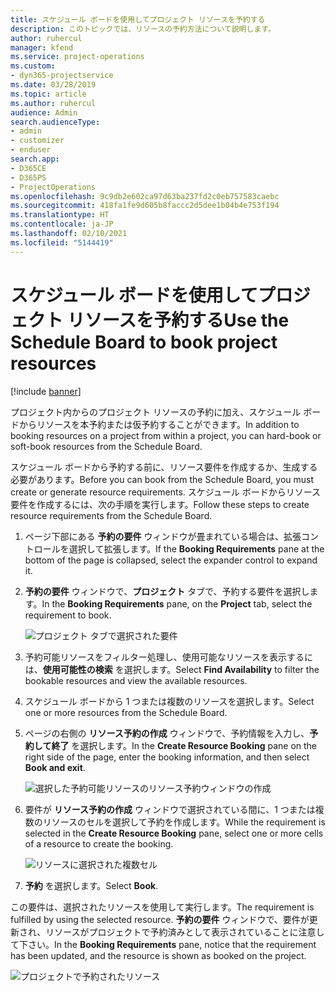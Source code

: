 ```yaml
---
title: スケジュール ボードを使用してプロジェクト リソースを予約する
description: このトピックでは、リソースの予約方法について説明します。
author: ruhercul
manager: kfend
ms.service: project-operations
ms.custom:
- dyn365-projectservice
ms.date: 03/28/2019
ms.topic: article
ms.author: ruhercul
audience: Admin
search.audienceType:
- admin
- customizer
- enduser
search.app:
- D365CE
- D365PS
- ProjectOperations
ms.openlocfilehash: 9c9db2e602ca97d63ba237fd2c0eb757583caebc
ms.sourcegitcommit: 418fa1fe9d605b8faccc2d5dee1b04b4e753f194
ms.translationtype: HT
ms.contentlocale: ja-JP
ms.lasthandoff: 02/10/2021
ms.locfileid: "5144419"
---
```

# <a name="use-the-schedule-board-to-book-project-resources"></a><span data-ttu-id="d21d1-103">スケジュール ボードを使用してプロジェクト リソースを予約する</span><span class="sxs-lookup"><span data-stu-id="d21d1-103">Use the Schedule Board to book project resources</span></span>

[!include [banner](../includes/psa-now-project-operations.md)]

<span data-ttu-id="d21d1-104">プロジェクト内からのプロジェクト リソースの予約に加え、スケジュール ボードからリソースを本予約または仮予約することができます。</span><span class="sxs-lookup"><span data-stu-id="d21d1-104">In addition to booking resources on a project from within a project, you can hard-book or soft-book resources from the Schedule Board.</span></span>

<span data-ttu-id="d21d1-105">スケジュール ボードから予約する前に、リソース要件を作成するか、生成する必要があります。</span><span class="sxs-lookup"><span data-stu-id="d21d1-105">Before you can book from the Schedule Board, you must create or generate resource requirements.</span></span> <span data-ttu-id="d21d1-106">スケジュール ボードからリソース要件を作成するには、次の手順を実行します。</span><span class="sxs-lookup"><span data-stu-id="d21d1-106">Follow these steps to create resource requirements from the Schedule Board.</span></span>

1. <span data-ttu-id="d21d1-107">ページ下部にある **予約の要件** ウィンドウが畳まれている場合は、拡張コントロールを選択して拡張します。</span><span class="sxs-lookup"><span data-stu-id="d21d1-107">If the **Booking Requirements** pane at the bottom of the page is collapsed, select the expander control to expand it.</span></span>
2. <span data-ttu-id="d21d1-108">**予約の要件** ウィンドウで、**プロジェクト** タブで、予約する要件を選択します。</span><span class="sxs-lookup"><span data-stu-id="d21d1-108">In the **Booking Requirements** pane, on the **Project** tab, select the requirement to book.</span></span>

    ![プロジェクト タブで選択された要件](media/Resource-Management-image73.png)

3. <span data-ttu-id="d21d1-110">予約可能リソースをフィルター処理し、使用可能なリソースを表示するには、**使用可能性の検索** を選択します。</span><span class="sxs-lookup"><span data-stu-id="d21d1-110">Select **Find Availability** to filter the bookable resources and view the available resources.</span></span> 
4. <span data-ttu-id="d21d1-111">スケジュール ボードから 1 つまたは複数のリソースを選択します。</span><span class="sxs-lookup"><span data-stu-id="d21d1-111">Select one or more resources from the Schedule Board.</span></span> 
5. <span data-ttu-id="d21d1-112">ページの右側の **リソース予約の作成** ウィンドウで、予約情報を入力し、**予約して終了** を選択します。</span><span class="sxs-lookup"><span data-stu-id="d21d1-112">In the **Create Resource Booking** pane on the right side of the page, enter the booking information, and then select **Book and exit**.</span></span>

    ![選択した予約可能リソースのリソース予約ウィンドウの作成](media/Resource-Management-image74.png)

6. <span data-ttu-id="d21d1-114">要件が **リソース予約の作成** ウィンドウで選択されている間に、1 つまたは複数のリソースのセルを選択して予約を作成します。</span><span class="sxs-lookup"><span data-stu-id="d21d1-114">While the requirement is selected in the **Create Resource Booking** pane, select one or more cells of a resource to create the booking.</span></span>

    ![リソースに選択された複数セル](media/Resource-Management-image75.png)

7. <span data-ttu-id="d21d1-116">**予約** を選択します。</span><span class="sxs-lookup"><span data-stu-id="d21d1-116">Select **Book**.</span></span>

<span data-ttu-id="d21d1-117">この要件は、選択されたリソースを使用して実行します。</span><span class="sxs-lookup"><span data-stu-id="d21d1-117">The requirement is fulfilled by using the selected resource.</span></span> <span data-ttu-id="d21d1-118">**予約の要件** ウィンドウで、要件が更新され、リソースがプロジェクトで予約済みとして表示されていることに注意して下さい。</span><span class="sxs-lookup"><span data-stu-id="d21d1-118">In the **Booking Requirements** pane, notice that the requirement has been updated, and the resource is shown as booked on the project.</span></span>

![プロジェクトで予約されたリソース](media/Resource-Management-image76.png)
